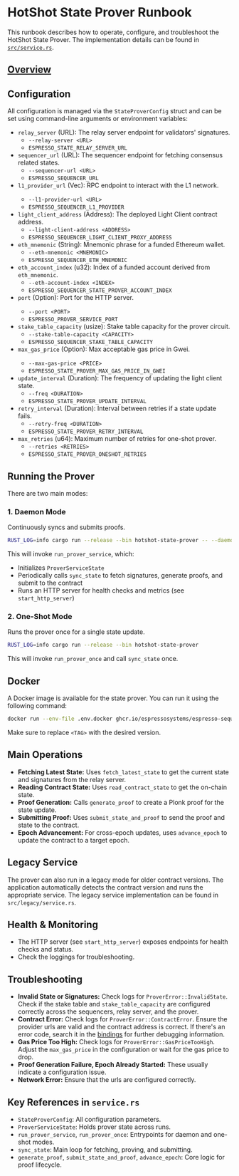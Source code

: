 # HotShot State Prover Runbook

This runbook describes how to operate, configure, and troubleshoot the HotShot State Prover. The implementation details
can be found in [`src/service.rs`](./src/service.rs).

## [Overview](README.md)

## Configuration

All configuration is managed via the `StateProverConfig` struct and can be set using command-line arguments or
environment variables:

- `relay_server` (URL): The relay server endpoint for validators' signatures.
  - `--relay-server <URL>`
  - `ESPRESSO_STATE_RELAY_SERVER_URL`
- `sequencer_url` (URL): The sequencer endpoint for fetching consensus related states.
  - `--sequencer-url <URL>`
  - `ESPRESSO_SEQUENCER_URL`
- `l1_provider_url` (Vec<Url>): RPC endpoint to interact with the L1 network.
  - `--l1-provider-url <URL>`
  - `ESPRESSO_SEQUENCER_L1_PROVIDER`
- `light_client_address` (Address): The deployed Light Client contract address.
  - `--light-client-address <ADDRESS>`
  - `ESPRESSO_SEQUENCER_LIGHT_CLIENT_PROXY_ADDRESS`
- `eth_mnemonic` (String): Mnemonic phrase for a funded Ethereum wallet.
  - `--eth-mnemonic <MNEMONIC>`
  - `ESPRESSO_SEQUENCER_ETH_MNEMONIC`
- `eth_account_index` (u32): Index of a funded account derived from `eth_mnemonic`.
  - `--eth-account-index <INDEX>`
  - `ESPRESSO_SEQUENCER_STATE_PROVER_ACCOUNT_INDEX`
- `port` (Option<u16>): Port for the HTTP server.
  - `--port <PORT>`
  - `ESPRESSO_PROVER_SERVICE_PORT`
- `stake_table_capacity` (usize): Stake table capacity for the prover circuit.
  - `--stake-table-capacity <CAPACITY>`
  - `ESPRESSO_SEQUENCER_STAKE_TABLE_CAPACITY`
- `max_gas_price` (Option<String>): Max acceptable gas price in Gwei.
  - `--max-gas-price <PRICE>`
  - `ESPRESSO_STATE_PROVER_MAX_GAS_PRICE_IN_GWEI`
- `update_interval` (Duration): The frequency of updating the light client state.
  - `--freq <DURATION>`
  - `ESPRESSO_STATE_PROVER_UPDATE_INTERVAL`
- `retry_interval` (Duration): Interval between retries if a state update fails.
  - `--retry-freq <DURATION>`
  - `ESPRESSO_STATE_PROVER_RETRY_INTERVAL`
- `max_retries` (u64): Maximum number of retries for one-shot prover.
  - `--retries <RETRIES>`
  - `ESPRESSO_STATE_PROVER_ONESHOT_RETRIES`

## Running the Prover

There are two main modes:

### 1. Daemon Mode

Continuously syncs and submits proofs.

```sh
RUST_LOG=info cargo run --release --bin hotshot-state-prover -- --daemon
```

This will invoke `run_prover_service`, which:

- Initializes `ProverServiceState`
- Periodically calls `sync_state` to fetch signatures, generate proofs, and submit to the contract
- Runs an HTTP server for health checks and metrics (see `start_http_server`)

### 2. One-Shot Mode

Runs the prover once for a single state update.

```sh
RUST_LOG=info cargo run --release --bin hotshot-state-prover
```

This will invoke `run_prover_once` and call `sync_state` once.

## Docker

A Docker image is available for the state prover. You can run it using the following command:

```bash
docker run --env-file .env.docker ghcr.io/espressosystems/espresso-sequencer-prover-service:<TAG> [FLAGS/OPTIONS]
```

Make sure to replace `<TAG>` with the desired version.

## Main Operations

- **Fetching Latest State:** Uses `fetch_latest_state` to get the current state and signatures from the relay server.
- **Reading Contract State:** Uses `read_contract_state` to get the on-chain state.
- **Proof Generation:** Calls `generate_proof` to create a Plonk proof for the state update.
- **Submitting Proof:** Uses `submit_state_and_proof` to send the proof and state to the contract.
- **Epoch Advancement:** For cross-epoch updates, uses `advance_epoch` to update the contract to a target epoch.

## Legacy Service

The prover can also run in a legacy mode for older contract versions. The application automatically detects the contract
version and runs the appropriate service. The legacy service implementation can be found in `src/legacy/service.rs`.

## Health & Monitoring

- The HTTP server (see `start_http_server`) exposes endpoints for health checks and status.
- Check the loggings for troubleshooting.

## Troubleshooting

- **Invalid State or Signatures:** Check logs for `ProverError::InvalidState`. Check if the stake table and
  `stake_table_capacity` are configured correctly across the sequencers, relay server, and the prover.
- **Contract Error:** Check logs for `ProverError::ContractError`. Ensure the provider urls are valid and the contract
  address is correct. If there's an error code, search it in the
  [bindings](../contracts/rust/adapter/src/bindings/lightclientv3.rs) for further debugging information.
- **Gas Price Too High:** Check logs for `ProverError::GasPriceTooHigh`. Adjust the `max_gas_price` in the configuration
  or wait for the gas price to drop.
- **Proof Generation Failure, Epoch Already Started:** These usually indicate a configuration issue.
- **Network Error:** Ensure that the urls are configured correctly.

## Key References in `service.rs`

- `StateProverConfig`: All configuration parameters.
- `ProverServiceState`: Holds prover state across runs.
- `run_prover_service`, `run_prover_once`: Entrypoints for daemon and one-shot modes.
- `sync_state`: Main loop for fetching, proving, and submitting.
- `generate_proof`, `submit_state_and_proof`, `advance_epoch`: Core logic for proof lifecycle.
